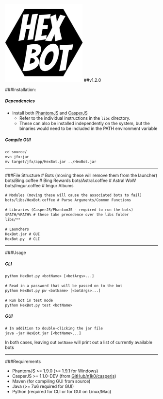![HexBot](/source/src/resources/HexBot.png "HexBot")
##v1.2.0

###Installation:
##### Dependencies
- Install both [PhantomJS](http://phantomjs.org/download.html) and [CasperJS](http://casperjs.org/installation.html)
  - Refer to the individual instructions in the `libs` directory.
  - These can also be installed independently on the system, but the binaries would need to be included in the PATH environment variable

##### Compile GUI
    cd source/
    mvn jfx:jar
    mv target/jfx/app/HexBot.jar ../HexBot.jar

---

###File Structure
    # Bots (moving these will remove them from the launcher)
    bots/Bing.coffee # Bing Rewards
    bots/Astral.coffee # Astral WoW
    bots/Imgur.coffee # Imgur Albums

    # Modules (moving these will cause the associated bots to fail)
    bots/libs/HexBot.coffee # Parse Arguments/Common Functions

    # Libraries (CasperJS/PhantomJS - required to run the bots)
    $PATH/%PATH% # these take precedence over the libs folder
    libs/**

    # Launchers
    HexBot.jar # GUI
    HexBot.py  # CLI

---

###Usage
##### CLI
    python HexBot.py <botName> [<botArgs>...]

    # Read in a password that will be passed on to the bot
    python HexBot.py pw <botName> [<botArgs>...]

    # Run bot in test mode
    python HexBot.py test <botName>

##### GUI
    # In addition to double-clicking the jar file
    java -jar HexBot.jar [<botName>...]

In both cases, leaving out `botName` will print out a list of currently available bots

---

###Requirements
- PhantomJS >= 1.9.0 (>= 1.9.1 for Windows)
- CasperJS >= 1.1.0-DEV (from [GitHub/n1k0/casperjs](http://github.com/n1k0/casperjs))
- Maven (for compiling GUI from source)
- Java (>= 7u6 required for GUI)
- Python (required for CLI or for GUI on Linux/Mac)